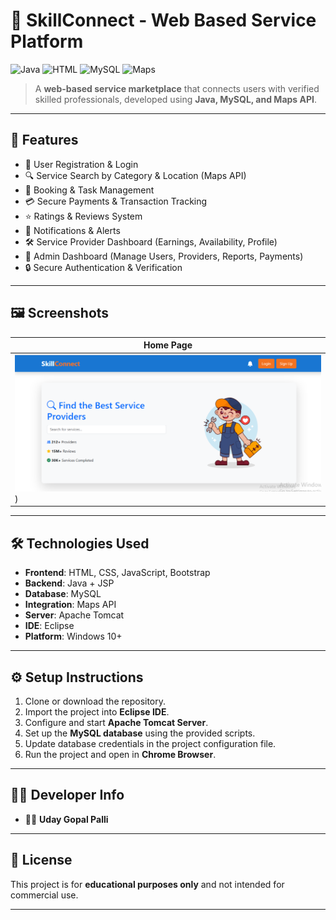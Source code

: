 # 🔗 SkillConnect - Web Based Service Platform

![Java](https://img.shields.io/badge/Language-Java-blue)
![HTML](https://img.shields.io/badge/Frontend-HTML%2FCSS%20%26%20JS-orange)
![MySQL](https://img.shields.io/badge/Database-MySQL-brightgreen)
![Maps](https://img.shields.io/badge/Integration-Google%20Maps-lightgrey)

> A **web-based service marketplace** that connects users with verified skilled professionals, developed using **Java, MySQL, and Maps API**.

---

## 📌 Features

- 👤 User Registration & Login  
- 🔍 Service Search by Category & Location (Maps API)  
- 📅 Booking & Task Management  
- 💳 Secure Payments & Transaction Tracking  
- ⭐ Ratings & Reviews System  
- 📲 Notifications & Alerts  
- 🛠️ Service Provider Dashboard (Earnings, Availability, Profile)  
- 🏢 Admin Dashboard (Manage Users, Providers, Reports, Payments)  
- 🔒 Secure Authentication & Verification  

---

## 🖼️ Screenshots

| Home Page |
|-----------|
| ![Home](https://github.com/udaypalli/skill-connect/blob/main/image.png)) |


---

## 🛠️ Technologies Used

- **Frontend**: HTML, CSS, JavaScript, Bootstrap  
- **Backend**: Java + JSP   
- **Database**: MySQL  
- **Integration**:  Maps API  
- **Server**: Apache Tomcat  
- **IDE**: Eclipse  
- **Platform**: Windows 10+  

---

## ⚙️ Setup Instructions

1. Clone or download the repository.  
2. Import the project into **Eclipse IDE**.  
3. Configure and start **Apache Tomcat Server**.  
4. Set up the **MySQL database** using the provided scripts.  
5. Update database credentials in the project configuration file.  
6. Run the project and open in **Chrome Browser**.  

---

## 🧑‍💻 Developer Info

- 👨‍🎓 **Uday Gopal Palli**  

---

## 📄 License

This project is for **educational purposes only** and not intended for commercial use.  

---
